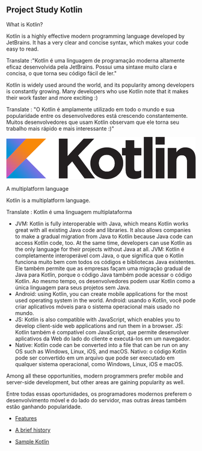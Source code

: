 ## Project Study Kotlin

What is Kotlin?

Kotlin is a highly effective modern programming language developed by JetBrains. It has a very clear and concise syntax, which makes your code easy to read.

Translate :"Kotlin é uma linguagem de programação moderna altamente eficaz desenvolvida pela JetBrains. Possui uma sintaxe muito clara e concisa, o que torna seu código fácil de ler."

Kotlin is widely used around the world, and its popularity among developers is constantly growing. Many developers who use Kotlin note that it makes their work faster and more exciting :)


Translate :
"O Kotlin é amplamente utilizado em todo o mundo e sua popularidade entre os desenvolvedores está crescendo constantemente. Muitos desenvolvedores que usam Kotlin observam que ele torna seu trabalho mais rápido e mais interessante :)"

![Kotlin Logo](./src/main/resources/images/kotlin-logo.svg)


A multiplatform language

Kotlin is a multiplatform language.

Translate : Kotlin é uma linguagem multiplataforma

* JVM: Kotlin is fully interoperable with Java, which means Kotlin works great with all existing Java code and libraries. It also allows companies to make a gradual migration from Java to Kotlin because Java code can access Kotlin code, too. At the same time, developers can use Kotlin as the only language for their projects without Java at all.
  JVM: Kotlin é completamente interoperável com Java, o que significa que o Kotlin funciona muito bem com todos os códigos e bibliotecas Java existentes. Ele também permite que as empresas façam uma migração gradual de Java para Kotlin, porque o código Java também pode acessar o código Kotlin. Ao mesmo tempo, os desenvolvedores podem usar Kotlin como a única linguagem para seus projetos sem Java.
* Android: using Kotlin, you can create mobile applications for the most used operating system in the world.
  Android: usando o Kotlin, você pode criar aplicativos móveis para o sistema operacional mais usado no mundo.
* JS: Kotlin is also compatible with JavaScript, which enables you to develop client-side web applications and run them in a browser.
  JS: Kotlin também é compatível com JavaScript, que permite desenvolver aplicativos da Web do lado do cliente e executá-los em um navegador.
* Native: Kotlin code can be converted into a file that can be run on any OS such as Windows, Linux, iOS, and macOS.
  Nativo: o código Kotlin pode ser convertido em um arquivo que pode ser executado em qualquer sistema operacional, como Windows, Linux, iOS e macOS.

Among all these opportunities, modern programmers prefer mobile and server-side development, but other areas are gaining popularity as well.

Entre todas essas oportunidades, os programadores modernos preferem o desenvolvimento móvel e do lado do servidor, mas outras áreas também estão ganhando popularidade.

* [Features](Features.md)

* [A brief history](brief-history.md)

* [Sample Kotlin](sample-kotlin.md)